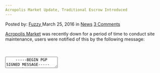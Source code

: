 ```yaml
---
Acropolis Market Update, Traditional Escrow Introduced
---
```

<article class="post-listing post-13570 post type-post status-publish format-standard hentry category-news tag-acropolis tag-escrow tag-introduced tag-traditional tag-update">
    <div class="post-inner">
        <span>Posted by: <a href="https://www.deepdotweb.com/author/fuzzy/" title="">Fuzzy </a></span>
    <span>March 25, 2016</span>
    <span>in <a href="https://www.deepdotweb.com/category/news/" rel="category tag">News</a></span>
    <span><a href="https://www.deepdotweb.com/2016/03/25/acropolis-market-update-traditional-escrow-introduced/#comments">3 Comments</a></span>
    </p>
    <div class="clear"></div>
    <div class="entry">
    <p><a href="https://www.deepdotweb.com/marketplace-directory/listing/acropolis-market/">Acropolis Market</a> was recently down for a period of time to conduct site maintenance, users were notified of this by the following message:</p>
    <div id="crayon-584285bdd275f467053575" class="crayon-syntax crayon-theme-classic crayon-font-monaco crayon-os-pc print-yes notranslate" data-settings=" minimize scroll-mouseover" style=" margin-top: 12px; margin-bottom: 12px; font-size: 12px !important; line-height: 15px !important;">
    <div class="crayon-toolbar" data-settings=" mouseover overlay hide delay" style="font-size: 12px !important;height: 18px !important; line-height: 18px !important;"><span class="crayon-title"></span>
    <div class="crayon-tools" style="font-size: 12px !important;height: 18px !important; line-height: 18px !important;"><div class="crayon-button crayon-nums-button" title="Toggle Line Numbers"><div class="crayon-button-icon"></div></div><div class="crayon-button crayon-plain-button" title="Toggle Plain Code"><div class="crayon-button-icon"></div></div><div class="crayon-button crayon-wrap-button" title="Toggle Line Wrap"><div class="crayon-button-icon"></div></div><div class="crayon-button crayon-expand-button" title="Expand Code"><div class="crayon-button-icon"></div></div><div class="crayon-button crayon-copy-button" title="Copy"><div class="crayon-button-icon"></div></div><div class="crayon-button crayon-popup-button" title="Open Code In New Window"><div class="crayon-button-icon"></div></div></div></div>
    <div class="crayon-info" style="min-height: 16.8px !important; line-height: 16.8px !important;"></div>
    <div class="crayon-plain-wrap"><textarea wrap="soft" class="crayon-plain print-no" data-settings="dblclick" readonly style="-moz-tab-size:4; -o-tab-size:4; -webkit-tab-size:4; tab-size:4; font-size: 12px !important; line-height: 15px !important;">
    -----BEGIN PGP SIGNED MESSAGE-----
    Hash: SHA512
    
    Acropolis Market staff wish to announce that scheduled down time to conduct site maintenance and upgrading is imminent .
    One of the more important inclusions that you will notice upon our return will be the introduction of a traditional escrow system.
    Approved vendors will  have to ability to fe.
    I am currently compiling a list of approved vendors, if you are a vendor with 20+ feedback and you would like to offer fe please message market Administration with your application for their consideration.
    We have an automated vacation notification system for vendors who do not log in for 48 hours or longer.
    All support messages and inner site communications will now have enforced encryption to further protect our users data.
    These are among many of the new features that we will be including in our upgrade.
    I will be available to answer any questions you may have about these features or any other that you have queries about.
    
    Thank You
    Acropolis market Admin.
    
    -----BEGIN PGP SIGNATURE-----
    
    iQIcBAEBCgAGBQJW8I6+AAoJEJpZUkeXRmCCydsP+gKXsyZUyt2ZY34TMD7iluRG
    qQSDxgODJR4giFNrmZybrHEdl2uMIFvaOO9WuPwAaBPRewDFOn0jHEANkyjeWoSg
    wltwOuVqeEvHJvPdDcopckytn1EUOhYzvW4b68R4RSVvfxC0sbGj66g2r6k+SrbJ
    dlYZDZf25iEQKAJcjc6QiXaegN6e7CtwW2aPG0ER7tIYHQLyhoUhcoQfVGHvn7iJ
    hPuLXDUihynEjoYDMcsPJHaV3lneJQ054ewXpnXLF+CLvyFT6R3osScjICa3v6yO
    a9OwFT+uly/Y0tLjBPfPh2D0kF6C9DK/LFQHkHmELKgH/DRFr9LmCb8AO6b9smaI
    /pmqxF8Nz9jPVoRcf5tIIslOaZa4yVY3JJpHE9P4z+xZwW4jpyHZ58m1U8BV0P6L
    0CiNqPoxmcPfVZKAIDqUDB5OqCDdXB1KazOjdkEWTrTbXXFf96jqhsIq5F9CSeU9
    RClSe4Ai4Ue+wobqe5MyEEFW41a+4GtbTbEHLb8AXv+VX58/UGCR63VCYkc9wvyS
    DQe7jQfBmNK8RxR+OZWc9TapbkR2zqHOu8R/dQK/phpprFCWQJroeEmb1CL+SsvT
    1eRNXh/DrXf3/4tw6MHCe5rBjSGEuQarRaGSADXmPGLQlTgs3SWPSRWdeJCSw2P4
    PI0jvDbg6GzeCZw+EiqD
    =3eSI
    -----END PGP SIGNATURE-----</textarea></div>
    <div class="crayon-main" style="">
    <table class="crayon-table">
    <tr class="crayon-row">
    <td class="crayon-nums " data-settings="show">
    <div class="crayon-nums-content" style="font-size: 12px !important; line-height: 15px !important;"><div class="crayon-num" data-line="crayon-584285bdd275f467053575-1">1</div><div class="crayon-num crayon-striped-num" data-line="crayon-584285bdd275f467053575-2">2</div><div class="crayon-num" data-line="crayon-584285bdd275f467053575-3">3</div><div class="crayon-num crayon-striped-num" data-line="crayon-584285bdd275f467053575-4">4</div><div class="crayon-num" data-line="crayon-584285bdd275f467053575-5">5</div><div class="crayon-num crayon-striped-num" data-line="crayon-584285bdd275f467053575-6">6</div><div class="crayon-num" data-line="crayon-584285bdd275f467053575-7">7</div><div class="crayon-num crayon-striped-num" data-line="crayon-584285bdd275f467053575-8">8</div><div class="crayon-num" data-line="crayon-584285bdd275f467053575-9">9</div><div class="crayon-num crayon-striped-num" data-line="crayon-584285bdd275f467053575-10">10</div><div class="crayon-num" data-line="crayon-584285bdd275f467053575-11">11</div><div class="crayon-num crayon-striped-num" data-line="crayon-584285bdd275f467053575-12">12</div><div class="crayon-num" data-line="crayon-584285bdd275f467053575-13">13</div><div class="crayon-num crayon-striped-num" data-line="crayon-584285bdd275f467053575-14">14</div><div class="crayon-num" data-line="crayon-584285bdd275f467053575-15">15</div><div class="crayon-num crayon-striped-num" data-line="crayon-584285bdd275f467053575-16">16</div><div class="crayon-num" data-line="crayon-584285bdd275f467053575-17">17</div><div class="crayon-num crayon-striped-num" data-line="crayon-584285bdd275f467053575-18">18</div><div class="crayon-num" data-line="crayon-584285bdd275f467053575-19">19</div><div class="crayon-num crayon-striped-num" data-line="crayon-584285bdd275f467053575-20">20</div><div class="crayon-num" data-line="crayon-584285bdd275f467053575-21">21</div><div class="crayon-num crayon-striped-num" data-line="crayon-584285bdd275f467053575-22">22</div><div class="crayon-num" data-line="crayon-584285bdd275f467053575-23">23</div><div class="crayon-num crayon-striped-num" data-line="crayon-584285bdd275f467053575-24">24</div><div class="crayon-num" data-line="crayon-584285bdd275f467053575-25">25</div><div class="crayon-num crayon-striped-num" data-line="crayon-584285bdd275f467053575-26">26</div><div class="crayon-num" data-line="crayon-584285bdd275f467053575-27">27</div><div class="crayon-num crayon-striped-num" data-line="crayon-584285bdd275f467053575-28">28</div><div class="crayon-num" data-line="crayon-584285bdd275f467053575-29">29</div><div class="crayon-num crayon-striped-num" data-line="crayon-584285bdd275f467053575-30">30</div><div class="crayon-num" data-line="crayon-584285bdd275f467053575-31">31</div></div>
    </td>
    <td class="crayon-code"><div class="crayon-pre" style="font-size: 12px !important; line-height: 15px !important; -moz-tab-size:4; -o-tab-size:4; -webkit-tab-size:4; tab-size:4;"><div class="crayon-line" id="crayon-584285bdd275f467053575-1"><span class="crayon-o">--</span><span class="crayon-o">--</span><span class="crayon-o">-</span><span class="crayon-e">BEGIN </span><span class="crayon-e">PGP </span><span class="crayon-t">SIGNED</span><span class="crayon-h"> </span><span class="crayon-v">MESSAGE</span><span class="crayon-o">--</span><span class="crayon-o">--</span><span class="crayon-o">-</span></div><div class="crayon-line crayon-striped-line" id="crayon-584285bdd275f467053575-2"><span class="crayon-v">Hash</span><span class="crayon-o">:</span><span class="crayon-h"> </span><span class="crayon-e">SHA512</span></div><div class="crayon-line" id="crayon-584285bdd275f467053575-3">&nbsp;</div><div class="crayon-line crayon-striped-line" id="crayon-584285bdd275f467053575-4"><span class="crayon-e">Acropolis </span><span class="crayon-e">Market </span><span class="crayon-e">staff </span><span class="crayon-e">wish </span><span class="crayon-st">to</span><span class="crayon-h"> </span><span class="crayon-e">announce </span><span class="crayon-e">that </span><span class="crayon-e">scheduled </span><span class="crayon-e">down </span><span class="crayon-e">time </span><span class="crayon-st">to</span><span class="crayon-h"> </span><span class="crayon-e">conduct </span><span class="crayon-e">site </span><span class="crayon-e">maintenance </span><span class="crayon-st">and</span><span class="crayon-h"> </span><span class="crayon-e">upgrading </span><span class="crayon-st">is</span><span class="crayon-h"> </span><span class="crayon-i">imminent</span><span class="crayon-h"> </span><span class="crayon-sy">.</span></div><div class="crayon-line" id="crayon-584285bdd275f467053575-5"><span class="crayon-e">One </span><span class="crayon-e">of </span><span class="crayon-e">the </span><span class="crayon-e">more </span><span class="crayon-e">important </span><span class="crayon-e">inclusions </span><span class="crayon-e">that </span><span class="crayon-e">you </span><span class="crayon-e">will </span><span class="crayon-e">notice </span><span class="crayon-e">upon </span><span class="crayon-e">our </span><span class="crayon-st">return</span><span class="crayon-h"> </span><span class="crayon-e">will </span><span class="crayon-e">be </span><span class="crayon-e">the </span><span class="crayon-e">introduction </span><span class="crayon-i">of</span><span class="crayon-h"> </span><span class="crayon-i">a</span><span class="crayon-h"> </span><span class="crayon-e">traditional </span><span class="crayon-e">escrow </span><span class="crayon-v">system</span><span class="crayon-sy">.</span></div><div class="crayon-line crayon-striped-line" id="crayon-584285bdd275f467053575-6"><span class="crayon-e">Approved </span><span class="crayon-e">vendors </span><span class="crayon-e">will&nbsp;&nbsp;</span><span class="crayon-e">have </span><span class="crayon-st">to</span><span class="crayon-h"> </span><span class="crayon-e">ability </span><span class="crayon-st">to</span><span class="crayon-h"> </span><span class="crayon-v">fe</span><span class="crayon-sy">.</span></div><div class="crayon-line" id="crayon-584285bdd275f467053575-7"><span class="crayon-i">I</span><span class="crayon-h"> </span><span class="crayon-e">am </span><span class="crayon-e">currently </span><span class="crayon-i">compiling</span><span class="crayon-h"> </span><span class="crayon-i">a</span><span class="crayon-h"> </span><span class="crayon-e">list </span><span class="crayon-e">of </span><span class="crayon-e">approved </span><span class="crayon-v">vendors</span><span class="crayon-sy">,</span><span class="crayon-h"> </span><span class="crayon-st">if</span><span class="crayon-h"> </span><span class="crayon-e">you </span><span class="crayon-i">are</span><span class="crayon-h"> </span><span class="crayon-i">a</span><span class="crayon-h"> </span><span class="crayon-e">vendor </span><span class="crayon-i">with</span><span class="crayon-h"> </span><span class="crayon-cn">20</span><span class="crayon-o">+</span><span class="crayon-h"> </span><span class="crayon-e">feedback </span><span class="crayon-st">and</span><span class="crayon-h"> </span><span class="crayon-e">you </span><span class="crayon-e">would </span><span class="crayon-e">like </span><span class="crayon-st">to</span><span class="crayon-h"> </span><span class="crayon-e">offer </span><span class="crayon-e">fe </span><span class="crayon-e">please </span><span class="crayon-e">message </span><span class="crayon-e">market </span><span class="crayon-e">Administration </span><span class="crayon-e">with </span><span class="crayon-e">your </span><span class="crayon-e">application </span><span class="crayon-st">for</span><span class="crayon-h"> </span><span class="crayon-e">their </span><span class="crayon-v">consideration</span><span class="crayon-sy">.</span></div><div class="crayon-line crayon-striped-line" id="crayon-584285bdd275f467053575-8"><span class="crayon-e">We </span><span class="crayon-e">have </span><span class="crayon-e">an </span><span class="crayon-e">automated </span><span class="crayon-e">vacation </span><span class="crayon-e">notification </span><span class="crayon-e">system </span><span class="crayon-st">for</span><span class="crayon-h"> </span><span class="crayon-e">vendors </span><span class="crayon-e">who </span><span class="crayon-st">do</span><span class="crayon-h"> </span><span class="crayon-st">not</span><span class="crayon-h"> </span><span class="crayon-e">log </span><span class="crayon-st">in</span><span class="crayon-h"> </span><span class="crayon-st">for</span><span class="crayon-h"> </span><span class="crayon-cn">48</span><span class="crayon-h"> </span><span class="crayon-e">hours </span><span class="crayon-st">or</span><span class="crayon-h"> </span><span class="crayon-v">longer</span><span class="crayon-sy">.</span></div><div class="crayon-line" id="crayon-584285bdd275f467053575-9"><span class="crayon-e">All </span><span class="crayon-e">support </span><span class="crayon-e">messages </span><span class="crayon-st">and</span><span class="crayon-h"> </span><span class="crayon-e">inner </span><span class="crayon-e">site </span><span class="crayon-e">communications </span><span class="crayon-e">will </span><span class="crayon-e">now </span><span class="crayon-e">have </span><span class="crayon-e">enforced </span><span class="crayon-e">encryption </span><span class="crayon-st">to</span><span class="crayon-h"> </span><span class="crayon-e">further </span><span class="crayon-e">protect </span><span class="crayon-e">our </span><span class="crayon-e">users </span><span class="crayon-v">data</span><span class="crayon-sy">.</span></div><div class="crayon-line crayon-striped-line" id="crayon-584285bdd275f467053575-10"><span class="crayon-e">These </span><span class="crayon-e">are </span><span class="crayon-e">among </span><span class="crayon-e">many </span><span class="crayon-e">of </span><span class="crayon-e">the </span><span class="crayon-r">new</span><span class="crayon-h"> </span><span class="crayon-e">features </span><span class="crayon-e">that </span><span class="crayon-e">we </span><span class="crayon-e">will </span><span class="crayon-e">be </span><span class="crayon-e">including </span><span class="crayon-st">in</span><span class="crayon-h"> </span><span class="crayon-e">our </span><span class="crayon-v">upgrade</span><span class="crayon-sy">.</span></div><div class="crayon-line" id="crayon-584285bdd275f467053575-11"><span class="crayon-i">I</span><span class="crayon-h"> </span><span class="crayon-e">will </span><span class="crayon-e">be </span><span class="crayon-e">available </span><span class="crayon-st">to</span><span class="crayon-h"> </span><span class="crayon-e">answer </span><span class="crayon-e">any </span><span class="crayon-e">questions </span><span class="crayon-e">you </span><span class="crayon-e">may </span><span class="crayon-e">have </span><span class="crayon-e">about </span><span class="crayon-e">these </span><span class="crayon-e">features </span><span class="crayon-st">or</span><span class="crayon-h"> </span><span class="crayon-e">any </span><span class="crayon-e">other </span><span class="crayon-e">that </span><span class="crayon-e">you </span><span class="crayon-e">have </span><span class="crayon-e">queries </span><span class="crayon-v">about</span><span class="crayon-sy">.</span></div><div class="crayon-line crayon-striped-line" id="crayon-584285bdd275f467053575-12">&nbsp;</div><div class="crayon-line" id="crayon-584285bdd275f467053575-13"><span class="crayon-e">Thank </span><span class="crayon-e">You</span></div><div class="crayon-line crayon-striped-line" id="crayon-584285bdd275f467053575-14"><span class="crayon-e">Acropolis </span><span class="crayon-e">market </span><span class="crayon-v">Admin</span><span class="crayon-sy">.</span></div><div class="crayon-line" id="crayon-584285bdd275f467053575-15">&nbsp;</div><div class="crayon-line crayon-striped-line" id="crayon-584285bdd275f467053575-16"><span class="crayon-o">--</span><span class="crayon-o">--</span><span class="crayon-o">-</span><span class="crayon-e">BEGIN </span><span class="crayon-e">PGP </span><span class="crayon-v">SIGNATURE</span><span class="crayon-o">--</span><span class="crayon-o">--</span><span class="crayon-o">-</span></div><div class="crayon-line" id="crayon-584285bdd275f467053575-17">&nbsp;</div><div class="crayon-line crayon-striped-line" id="crayon-584285bdd275f467053575-18"><span class="crayon-v">iQIcBAEBCgAGBQJW8I6</span><span class="crayon-o">+</span><span class="crayon-v">AAoJEJpZUkeXRmCCydsP</span><span class="crayon-o">+</span><span class="crayon-e">gKXsyZUyt2ZY34TMD7iluRG</span></div><div class="crayon-line" id="crayon-584285bdd275f467053575-19"><span class="crayon-e">qQSDxgODJR4giFNrmZybrHEdl2uMIFvaOO9WuPwAaBPRewDFOn0jHEANkyjeWoSg</span></div><div class="crayon-line crayon-striped-line" id="crayon-584285bdd275f467053575-20"><span class="crayon-v">wltwOuVqeEvHJvPdDcopckytn1EUOhYzvW4b68R4RSVvfxC0sbGj66g2r6k</span><span class="crayon-o">+</span><span class="crayon-e">SrbJ</span></div><div class="crayon-line" id="crayon-584285bdd275f467053575-21"><span class="crayon-e">dlYZDZf25iEQKAJcjc6QiXaegN6e7CtwW2aPG0ER7tIYHQLyhoUhcoQfVGHvn7iJ</span></div><div class="crayon-line crayon-striped-line" id="crayon-584285bdd275f467053575-22"><span class="crayon-v">hPuLXDUihynEjoYDMcsPJHaV3lneJQ054ewXpnXLF</span><span class="crayon-o">+</span><span class="crayon-e">CLvyFT6R3osScjICa3v6yO</span></div><div class="crayon-line" id="crayon-584285bdd275f467053575-23"><span class="crayon-v">a9OwFT</span><span class="crayon-o">+</span><span class="crayon-v">uly</span><span class="crayon-o">/</span><span class="crayon-v">Y0tLjBPfPh2D0kF6C9DK</span><span class="crayon-o">/</span><span class="crayon-v">LFQHkHmELKgH</span><span class="crayon-o">/</span><span class="crayon-v">DRFr9LmCb8AO6b9smaI</span></div><div class="crayon-line crayon-striped-line" id="crayon-584285bdd275f467053575-24"><span class="crayon-o">/</span><span class="crayon-v">pmqxF8Nz9jPVoRcf5tIIslOaZa4yVY3JJpHE9P4z</span><span class="crayon-o">+</span><span class="crayon-i">xZwW4jpyHZ58m1U8BV0P6L</span></div><div class="crayon-line" id="crayon-584285bdd275f467053575-25"><span class="crayon-cn">0CiNqPoxmcPfVZKAIDqUDB5OqCDdXB1KazOjdkEWTrTbXXFf96jqhsIq5F9CSeU9</span></div><div class="crayon-line crayon-striped-line" id="crayon-584285bdd275f467053575-26"><span class="crayon-v">RClSe4Ai4Ue</span><span class="crayon-o">+</span><span class="crayon-v">wobqe5MyEEFW41a</span><span class="crayon-o">+</span><span class="crayon-cn">4GtbTbEHLb8AXv</span><span class="crayon-o">+</span><span class="crayon-v">VX58</span><span class="crayon-o">/</span><span class="crayon-e">UGCR63VCYkc9wvyS</span></div><div class="crayon-line" id="crayon-584285bdd275f467053575-27"><span class="crayon-v">DQe7jQfBmNK8RxR</span><span class="crayon-o">+</span><span class="crayon-v">OZWc9TapbkR2zqHOu8R</span><span class="crayon-o">/</span><span class="crayon-v">dQK</span><span class="crayon-o">/</span><span class="crayon-v">phpprFCWQJroeEmb1CL</span><span class="crayon-o">+</span><span class="crayon-i">SsvT</span></div><div class="crayon-line crayon-striped-line" id="crayon-584285bdd275f467053575-28"><span class="crayon-cn">1eRNXh</span><span class="crayon-o">/</span><span class="crayon-v">DrXf3</span><span class="crayon-o">/</span><span class="crayon-cn">4tw6MHCe5rBjSGEuQarRaGSADXmPGLQlTgs3SWPSRWdeJCSw2P4</span></div><div class="crayon-line" id="crayon-584285bdd275f467053575-29"><span class="crayon-v">PI0jvDbg6GzeCZw</span><span class="crayon-o">+</span><span class="crayon-v">EiqD</span></div><div class="crayon-line crayon-striped-line" id="crayon-584285bdd275f467053575-30"><span class="crayon-o">=</span><span class="crayon-cn">3eSI</span></div><div class="crayon-line" id="crayon-584285bdd275f467053575-31"><span class="crayon-o">--</span><span class="crayon-o">--</span><span class="crayon-o">-</span><span class="crayon-st">END</span><span class="crayon-h"> </span><span class="crayon-e">PGP </span><span class="crayon-v">SIGNATURE</span><span class="crayon-o">--</span><span class="crayon-o">--</span><span class="crayon-o">-</span></div></div></td>
    </tr>
    </table>
    </div>
    </div>
    
    <p>
    It soon came back up and the Acropolis Market administration left users a message notifying them of the changes made.</p>
    <div id="crayon-584285bdd2776573083702" class="crayon-syntax crayon-theme-classic crayon-font-monaco crayon-os-pc print-yes notranslate" data-settings=" minimize scroll-mouseover" style=" margin-top: 12px; margin-bottom: 12px; font-size: 12px !important; line-height: 15px !important;">
    <div class="crayon-toolbar" data-settings=" mouseover overlay hide delay" style="font-size: 12px !important;height: 18px !important; line-height: 18px !important;"><span class="crayon-title"></span>
    <div class="crayon-tools" style="font-size: 12px !important;height: 18px !important; line-height: 18px !important;"><div class="crayon-button crayon-nums-button" title="Toggle Line Numbers"><div class="crayon-button-icon"></div></div><div class="crayon-button crayon-plain-button" title="Toggle Plain Code"><div class="crayon-button-icon"></div></div><div class="crayon-button crayon-wrap-button" title="Toggle Line Wrap"><div class="crayon-button-icon"></div></div><div class="crayon-button crayon-expand-button" title="Expand Code"><div class="crayon-button-icon"></div></div><div class="crayon-button crayon-copy-button" title="Copy"><div class="crayon-button-icon"></div></div><div class="crayon-button crayon-popup-button" title="Open Code In New Window"><div class="crayon-button-icon"></div></div></div></div>
    <div class="crayon-info" style="min-height: 16.8px !important; line-height: 16.8px !important;"></div>
    <div class="crayon-plain-wrap"><textarea wrap="soft" class="crayon-plain print-no" data-settings="dblclick" readonly style="-moz-tab-size:4; -o-tab-size:4; -webkit-tab-size:4; tab-size:4; font-size: 12px !important; line-height: 15px !important;">
    -----BEGIN PGP SIGNED MESSAGE-----
    Hash: SHA512
    
    Greetings Everyone!
    
    Acropolis Market has just been updated and has introduced a traditional escrow system. The site has had a tune up and is now more streamline than previous. The escrow system was built for the convenience of our users. however we would like to emphasize that we support the multi-sig escrow over traditional escrow and for this reason we will be charging a premium fee for it's use, currently set @ 2% higher than multi-sig.
    Vendors!
    We have implemented vacation mode for vendors who are inactive for 48 hours or longer.
    You must manually disable this from your profile if you have been away for more than 48 hours. As well as manually enable it when the need arises.
    Please apply to administration for authority to ask for Fe which may be available to all listings. Unauthorized Fe's will not be tolerated.
    -----BEGIN PGP SIGNATURE-----
    
    iQIcBAEBCgAGBQJW8dbQAAoJEJpZUkeXRmCCdaAP/0cOQ1ws+suIU7OurRKSvEwi
    uD2vvjytQcD57sWQG+BRrzDHwepbIUVS4LYpZbeDlYPGRTJJJvlV2QUxUb4du4IN
    nxayaZDm/6SqfeeWOYqqkXG2IgJ5fJWf128HrtLkZiL9tlmuNcRFl3BPTuiR6zvG
    RK3sr7CtCEUrTIsW8O1fj8BF0JAhE8GxN4Aa6PTCOJQqArxCEpI4W0n+/JfjdM9b
    NgT1ZgAj3YrE3N2vc8hwIyEwFO1/+SrELKISg2VhjUeUybJBNqIVBg4GwsA1FhAW
    QfN7QtIXI9oRuPRJkoczVnG33IRv+ulUzSta8SmpH3kyayfMXw07QnGWIJu9nLts
    EihvakBHTt4sTWlSdiic6NMmUjjbbXxn1j5Saw11YcwvTd9/OleflP5fkJj/74aH
    VOK/JE99hRc/LKuT8EMNLILCM/2J/ftBgOa5xAToQpkTu28M/HqtPUXvS3ng6oaq
    XgBD2o85hiKt3trIGgr3tuOCiRKByUx66wz1l9djvsKRT4PV3XTJWDO9pyMLQXJ3
    /AIbkirJyWUzDd/JBfKsp7PJLty0YWRH9lWKsLXl/7ZzYG39MtzjlVP4cVtKK4Vq
    l2dMCypJSWHDg0UfFaHoBTqfQkdAr1qG2lQDCzwV5VDdxwloMAwgpYgRfxfSUY32
    RNdiqO3fUzOmZRHpVoTe
    =ES+3
    -----END PGP SIGNATURE-----</textarea></div>
    <div class="crayon-main" style="">
    <table class="crayon-table">
    <tr class="crayon-row">
    <td class="crayon-nums " data-settings="show">
    <div class="crayon-nums-content" style="font-size: 12px !important; line-height: 15px !important;"><div class="crayon-num" data-line="crayon-584285bdd2776573083702-1">1</div><div class="crayon-num crayon-striped-num" data-line="crayon-584285bdd2776573083702-2">2</div><div class="crayon-num" data-line="crayon-584285bdd2776573083702-3">3</div><div class="crayon-num crayon-striped-num" data-line="crayon-584285bdd2776573083702-4">4</div><div class="crayon-num" data-line="crayon-584285bdd2776573083702-5">5</div><div class="crayon-num crayon-striped-num" data-line="crayon-584285bdd2776573083702-6">6</div><div class="crayon-num" data-line="crayon-584285bdd2776573083702-7">7</div><div class="crayon-num crayon-striped-num" data-line="crayon-584285bdd2776573083702-8">8</div><div class="crayon-num" data-line="crayon-584285bdd2776573083702-9">9</div><div class="crayon-num crayon-striped-num" data-line="crayon-584285bdd2776573083702-10">10</div><div class="crayon-num" data-line="crayon-584285bdd2776573083702-11">11</div><div class="crayon-num crayon-striped-num" data-line="crayon-584285bdd2776573083702-12">12</div><div class="crayon-num" data-line="crayon-584285bdd2776573083702-13">13</div><div class="crayon-num crayon-striped-num" data-line="crayon-584285bdd2776573083702-14">14</div><div class="crayon-num" data-line="crayon-584285bdd2776573083702-15">15</div><div class="crayon-num crayon-striped-num" data-line="crayon-584285bdd2776573083702-16">16</div><div class="crayon-num" data-line="crayon-584285bdd2776573083702-17">17</div><div class="crayon-num crayon-striped-num" data-line="crayon-584285bdd2776573083702-18">18</div><div class="crayon-num" data-line="crayon-584285bdd2776573083702-19">19</div><div class="crayon-num crayon-striped-num" data-line="crayon-584285bdd2776573083702-20">20</div><div class="crayon-num" data-line="crayon-584285bdd2776573083702-21">21</div><div class="crayon-num crayon-striped-num" data-line="crayon-584285bdd2776573083702-22">22</div><div class="crayon-num" data-line="crayon-584285bdd2776573083702-23">23</div><div class="crayon-num crayon-striped-num" data-line="crayon-584285bdd2776573083702-24">24</div><div class="crayon-num" data-line="crayon-584285bdd2776573083702-25">25</div><div class="crayon-num crayon-striped-num" data-line="crayon-584285bdd2776573083702-26">26</div></div>
    </td>
    <td class="crayon-code"><div class="crayon-pre" style="font-size: 12px !important; line-height: 15px !important; -moz-tab-size:4; -o-tab-size:4; -webkit-tab-size:4; tab-size:4;"><div class="crayon-line" id="crayon-584285bdd2776573083702-1"><span class="crayon-o">--</span><span class="crayon-o">--</span><span class="crayon-o">-</span><span class="crayon-e">BEGIN </span><span class="crayon-e">PGP </span><span class="crayon-t">SIGNED</span><span class="crayon-h"> </span><span class="crayon-v">MESSAGE</span><span class="crayon-o">--</span><span class="crayon-o">--</span><span class="crayon-o">-</span></div><div class="crayon-line crayon-striped-line" id="crayon-584285bdd2776573083702-2"><span class="crayon-v">Hash</span><span class="crayon-o">:</span><span class="crayon-h"> </span><span class="crayon-e">SHA512</span></div><div class="crayon-line" id="crayon-584285bdd2776573083702-3">&nbsp;</div><div class="crayon-line crayon-striped-line" id="crayon-584285bdd2776573083702-4"><span class="crayon-e">Greetings </span><span class="crayon-v">Everyone</span><span class="crayon-o">!</span></div><div class="crayon-line" id="crayon-584285bdd2776573083702-5">&nbsp;</div><div class="crayon-line crayon-striped-line" id="crayon-584285bdd2776573083702-6"><span class="crayon-e">Acropolis </span><span class="crayon-e">Market </span><span class="crayon-e">has </span><span class="crayon-e">just </span><span class="crayon-e">been </span><span class="crayon-e">updated </span><span class="crayon-st">and</span><span class="crayon-h"> </span><span class="crayon-e">has </span><span class="crayon-i">introduced</span><span class="crayon-h"> </span><span class="crayon-i">a</span><span class="crayon-h"> </span><span class="crayon-e">traditional </span><span class="crayon-e">escrow </span><span class="crayon-v">system</span><span class="crayon-sy">.</span><span class="crayon-h"> </span><span class="crayon-e">The </span><span class="crayon-e">site </span><span class="crayon-e">has </span><span class="crayon-i">had</span><span class="crayon-h"> </span><span class="crayon-i">a</span><span class="crayon-h"> </span><span class="crayon-e">tune </span><span class="crayon-e">up </span><span class="crayon-st">and</span><span class="crayon-h"> </span><span class="crayon-st">is</span><span class="crayon-h"> </span><span class="crayon-e">now </span><span class="crayon-e">more </span><span class="crayon-e">streamline </span><span class="crayon-e">than </span><span class="crayon-v">previous</span><span class="crayon-sy">.</span><span class="crayon-h"> </span><span class="crayon-e">The </span><span class="crayon-e">escrow </span><span class="crayon-e">system </span><span class="crayon-e">was </span><span class="crayon-e">built </span><span class="crayon-st">for</span><span class="crayon-h"> </span><span class="crayon-e">the </span><span class="crayon-e">convenience </span><span class="crayon-e">of </span><span class="crayon-e">our </span><span class="crayon-v">users</span><span class="crayon-sy">.</span><span class="crayon-h"> </span><span class="crayon-e">however </span><span class="crayon-e">we </span><span class="crayon-e">would </span><span class="crayon-e">like </span><span class="crayon-st">to</span><span class="crayon-h"> </span><span class="crayon-e">emphasize </span><span class="crayon-e">that </span><span class="crayon-e">we </span><span class="crayon-e">support </span><span class="crayon-e">the </span><span class="crayon-v">multi</span><span class="crayon-o">-</span><span class="crayon-e">sig </span><span class="crayon-e">escrow </span><span class="crayon-e">over </span><span class="crayon-e">traditional </span><span class="crayon-e">escrow </span><span class="crayon-st">and</span><span class="crayon-h"> </span><span class="crayon-st">for</span><span class="crayon-h"> </span><span class="crayon-r">this</span><span class="crayon-h"> </span><span class="crayon-e">reason </span><span class="crayon-e">we </span><span class="crayon-e">will </span><span class="crayon-e">be </span><span class="crayon-i">charging</span><span class="crayon-h"> </span><span class="crayon-i">a</span><span class="crayon-h"> </span><span class="crayon-e">premium </span><span class="crayon-e">fee </span><span class="crayon-st">for</span><span class="crayon-h"> </span><span class="crayon-i">it</span><span class="crayon-s">'s use, currently set @ 2% higher than multi-sig.</span></div><div class="crayon-line" id="crayon-584285bdd2776573083702-7"><span class="crayon-s">Vendors!</span></div><div class="crayon-line crayon-striped-line" id="crayon-584285bdd2776573083702-8"><span class="crayon-s">We have implemented vacation mode for vendors who are inactive for 48 hours or longer.</span></div><div class="crayon-line" id="crayon-584285bdd2776573083702-9"><span class="crayon-s">You must manually disable this from your profile if you have been away for more than 48 hours. As well as manually enable it when the need arises.</span></div><div class="crayon-line crayon-striped-line" id="crayon-584285bdd2776573083702-10"><span class="crayon-s">Please apply to administration for authority to ask for Fe which may be available to all listings. Unauthorized Fe'</span><span class="crayon-i">s</span><span class="crayon-h"> </span><span class="crayon-e">will </span><span class="crayon-st">not</span><span class="crayon-h"> </span><span class="crayon-e">be </span><span class="crayon-v">tolerated</span><span class="crayon-sy">.</span></div><div class="crayon-line" id="crayon-584285bdd2776573083702-11"><span class="crayon-o">--</span><span class="crayon-o">--</span><span class="crayon-o">-</span><span class="crayon-e">BEGIN </span><span class="crayon-e">PGP </span><span class="crayon-v">SIGNATURE</span><span class="crayon-o">--</span><span class="crayon-o">--</span><span class="crayon-o">-</span></div><div class="crayon-line crayon-striped-line" id="crayon-584285bdd2776573083702-12">&nbsp;</div><div class="crayon-line" id="crayon-584285bdd2776573083702-13"><span class="crayon-v">iQIcBAEBCgAGBQJW8dbQAAoJEJpZUkeXRmCCdaAP</span><span class="crayon-o">/</span><span class="crayon-cn">0cOQ1ws</span><span class="crayon-o">+</span><span class="crayon-e">suIU7OurRKSvEwi</span></div><div class="crayon-line crayon-striped-line" id="crayon-584285bdd2776573083702-14"><span class="crayon-v">uD2vvjytQcD57sWQG</span><span class="crayon-o">+</span><span class="crayon-e">BRrzDHwepbIUVS4LYpZbeDlYPGRTJJJvlV2QUxUb4du4IN</span></div><div class="crayon-line" id="crayon-584285bdd2776573083702-15"><span class="crayon-v">nxayaZDm</span><span class="crayon-o">/</span><span class="crayon-cn">6SqfeeWOYqqkXG2IgJ5fJWf128HrtLkZiL9tlmuNcRFl3BPTuiR6zvG</span></div><div class="crayon-line crayon-striped-line" id="crayon-584285bdd2776573083702-16"><span class="crayon-v">RK3sr7CtCEUrTIsW8O1fj8BF0JAhE8GxN4Aa6PTCOJQqArxCEpI4W0n</span><span class="crayon-o">+</span><span class="crayon-o">/</span><span class="crayon-e">JfjdM9b</span></div><div class="crayon-line" id="crayon-584285bdd2776573083702-17"><span class="crayon-v">NgT1ZgAj3YrE3N2vc8hwIyEwFO1</span><span class="crayon-o">/</span><span class="crayon-o">+</span><span class="crayon-e">SrELKISg2VhjUeUybJBNqIVBg4GwsA1FhAW</span></div><div class="crayon-line crayon-striped-line" id="crayon-584285bdd2776573083702-18"><span class="crayon-v">QfN7QtIXI9oRuPRJkoczVnG33IRv</span><span class="crayon-o">+</span><span class="crayon-e">ulUzSta8SmpH3kyayfMXw07QnGWIJu9nLts</span></div><div class="crayon-line" id="crayon-584285bdd2776573083702-19"><span class="crayon-v">EihvakBHTt4sTWlSdiic6NMmUjjbbXxn1j5Saw11YcwvTd9</span><span class="crayon-o">/</span><span class="crayon-v">OleflP5fkJj</span><span class="crayon-o">/</span><span class="crayon-cn">74aH</span></div><div class="crayon-line crayon-striped-line" id="crayon-584285bdd2776573083702-20"><span class="crayon-v">VOK</span><span class="crayon-o">/</span><span class="crayon-v">JE99hRc</span><span class="crayon-o">/</span><span class="crayon-v">LKuT8EMNLILCM</span><span class="crayon-o">/</span><span class="crayon-cn">2J</span><span class="crayon-o">/</span><span class="crayon-v">ftBgOa5xAToQpkTu28M</span><span class="crayon-o">/</span><span class="crayon-e">HqtPUXvS3ng6oaq</span></div><div class="crayon-line" id="crayon-584285bdd2776573083702-21"><span class="crayon-v">XgBD2o85hiKt3trIGgr3tuOCiRKByUx66wz1l9djvsKRT4PV3XTJWDO9pyMLQXJ3</span></div><div class="crayon-line crayon-striped-line" id="crayon-584285bdd2776573083702-22"><span class="crayon-o">/</span><span class="crayon-v">AIbkirJyWUzDd</span><span class="crayon-o">/</span><span class="crayon-v">JBfKsp7PJLty0YWRH9lWKsLXl</span><span class="crayon-o">/</span><span class="crayon-cn">7ZzYG39MtzjlVP4cVtKK4Vq</span></div><div class="crayon-line" id="crayon-584285bdd2776573083702-23"><span class="crayon-e">l2dMCypJSWHDg0UfFaHoBTqfQkdAr1qG2lQDCzwV5VDdxwloMAwgpYgRfxfSUY32</span></div><div class="crayon-line crayon-striped-line" id="crayon-584285bdd2776573083702-24"><span class="crayon-v">RNdiqO3fUzOmZRHpVoTe</span></div><div class="crayon-line" id="crayon-584285bdd2776573083702-25"><span class="crayon-o">=</span><span class="crayon-v">ES</span><span class="crayon-o">+</span><span class="crayon-cn">3</span></div><div class="crayon-line crayon-striped-line" id="crayon-584285bdd2776573083702-26"><span class="crayon-o">--</span><span class="crayon-o">--</span><span class="crayon-o">-</span><span class="crayon-st">END</span><span class="crayon-h"> </span><span class="crayon-e">PGP </span><span class="crayon-v">SIGNATURE</span><span class="crayon-o">--</span><span class="crayon-o">--</span><span class="crayon-o">-</span></div></div></td>
    </tr>
    </table>
    </div>
    </div>
    
    <p>
    The approved vendors list that the Acropolis Market administration references can be found below:</p>
    <div id="crayon-584285bdd277f906248391" class="crayon-syntax crayon-theme-classic crayon-font-monaco crayon-os-pc print-yes notranslate" data-settings=" minimize scroll-mouseover" style=" margin-top: 12px; margin-bottom: 12px; font-size: 12px !important; line-height: 15px !important;">
    <div class="crayon-toolbar" data-settings=" mouseover overlay hide delay" style="font-size: 12px !important;height: 18px !important; line-height: 18px !important;"><span class="crayon-title"></span>
    <div class="crayon-tools" style="font-size: 12px !important;height: 18px !important; line-height: 18px !important;"><div class="crayon-button crayon-nums-button" title="Toggle Line Numbers"><div class="crayon-button-icon"></div></div><div class="crayon-button crayon-plain-button" title="Toggle Plain Code"><div class="crayon-button-icon"></div></div><div class="crayon-button crayon-wrap-button" title="Toggle Line Wrap"><div class="crayon-button-icon"></div></div><div class="crayon-button crayon-expand-button" title="Expand Code"><div class="crayon-button-icon"></div></div><div class="crayon-button crayon-copy-button" title="Copy"><div class="crayon-button-icon"></div></div><div class="crayon-button crayon-popup-button" title="Open Code In New Window"><div class="crayon-button-icon"></div></div></div></div>
    <div class="crayon-info" style="min-height: 16.8px !important; line-height: 16.8px !important;"></div>
    <div class="crayon-plain-wrap"><textarea wrap="soft" class="crayon-plain print-no" data-settings="dblclick" readonly style="-moz-tab-size:4; -o-tab-size:4; -webkit-tab-size:4; tab-size:4; font-size: 12px !important; line-height: 15px !important;">
    -----BEGIN PGP SIGNED MESSAGE-----
    Hash: SHA512
    
    Vendors included on this list have the markets approval to ask for Fe. If you are on this list but FE approval function has not yet been activated please contact site administration.
    There are many vendors not included on this list, the main reason for this is no grams profile. If you are not on this list but believe that you should be able to offer Fe, please message site administration.
    
    
    TheSalton
    CannaMeds
    youngfamily
    XTC-Love
    whiteyford
    Venom/Venom_Drugs
    UKNextDay
    ThreeKings
    TheVault
    theanchor
    sky88
    sildenafil
    Shroomson
    shonajaan
    shades_on
    SeedofChaos
    safelygraze
    sacdirtycrew
    purpled
    ProveNW
    ProfessorDark
    Port-Royal
    OxyMonster
    OnePiece
    Omnix
    Noumena
    mydeals
    MrMaserati
    mrholland
    MonkeyMeds
    subs4days
    MissMolly
    mikehamer
    MexxymanME
    Meatball
    Matron
    magic-garden
    love2xlr8
    LandedGypsie
    Lasantamuerte
    l33ter
    KwalityGear
    Korova
    klosterbier
    Kingscan
    jetsetlife
    Houba
    HighQuality
    hcb965
    HappyEyes
    HangAbout
    GrandMasterFlux
    GoPills
    goombashop
    GoingPostal
    GiantGrill
    GermanOpioids
    George-Bush
    FliP
    emeraldgemini
    ElHerbolario
    EastCoastHippie
    DutchDeal
    DrugsFromGermany
    DrPlatypus
    DrBlackHat
    doctorH
    dmvnationsupply
    Discover
    DeepMeds
    deconnect
    daydreamer808
    CONvenience
    color
    chroncentrates
    christiania
    chosek
    aeirla
    alisdrugstore
    AgentMia
    b6v7ee
    BANK
    BaronJOY
    chosek
    cerberus
    cashtrade
    -----BEGIN PGP SIGNATURE-----
    
    iQIcBAEBCgAGBQJW8djAAAoJEJpZUkeXRmCC61gP/1NWFLcV5Nk1pBvQalhIjBfO
    RT8DUiy0Y1YGUzGvx88Y8yn+4IYaIzn1KxyNUioN0W9F9nYFf4DglKmNlewlW8Uv
    YNm5XFx7wrEncUHScnF3X3+o/oownVkgut9HXiFxXxnam4bty2MHMD1yU/jCVtaU
    WtjqSc2tYcNQRO9i1sVhIiKgu5jV9XCQKz2zAUQKXQ3hqvkruq2TbQR0+KvXHWEL
    OaqrxXuK3AdWrUYje/s9uDUbLQ8hEvEQe1fc82aZrgWJjIOF4mLB5dabzTooZ4zw
    0xzZLLXgO1KslCjXRKUci4THj7ZU8DL5mcmypYA9m7gHo4uox1CDmSGRNbBz4lWI
    p1p33rjhg7Uf87P/7Ne6BjKRJs35Dy6LgnWK4SMhsCYNQj4yRSpiCEat9xjMHXwH
    VsmRCWjKMvWX6o83zYDoECwCnd9sa/7bPz917aDCfYzlF7hj5PmXvD+h0eIntK8a
    pCyAcwXfw68hT1tFIYIihRZk0Y073U3F9o2sb5LRqXmOxZF80eci1aD5yDvMqaSl
    arfETaDG+ku62Q1J12bLCQ+HgbjaH1RGW1X/MtkhWrLOlAp5gygVO+sozVCCrvp4
    rjta8ieqWN2v1Mhm0F+h1Q8JeeUCQNpgiXPuvAcAUWtlHfX5uq7QpVd1W6asda59
    21a9/IIMF0wr+9WDhDjp
    =IIeP
    -----END PGP SIGNATURE-----</textarea></div>
    <div class="crayon-main" style="">
    <table class="crayon-table">
    <tr class="crayon-row">
    <td class="crayon-nums " data-settings="show">
    <div class="crayon-nums-content" style="font-size: 12px !important; line-height: 15px !important;"><div class="crayon-num" data-line="crayon-584285bdd277f906248391-1">1</div><div class="crayon-num crayon-striped-num" data-line="crayon-584285bdd277f906248391-2">2</div><div class="crayon-num" data-line="crayon-584285bdd277f906248391-3">3</div><div class="crayon-num crayon-striped-num" data-line="crayon-584285bdd277f906248391-4">4</div><div class="crayon-num" data-line="crayon-584285bdd277f906248391-5">5</div><div class="crayon-num crayon-striped-num" data-line="crayon-584285bdd277f906248391-6">6</div><div class="crayon-num" data-line="crayon-584285bdd277f906248391-7">7</div><div class="crayon-num crayon-striped-num" data-line="crayon-584285bdd277f906248391-8">8</div><div class="crayon-num" data-line="crayon-584285bdd277f906248391-9">9</div><div class="crayon-num crayon-striped-num" data-line="crayon-584285bdd277f906248391-10">10</div><div class="crayon-num" data-line="crayon-584285bdd277f906248391-11">11</div><div class="crayon-num crayon-striped-num" data-line="crayon-584285bdd277f906248391-12">12</div><div class="crayon-num" data-line="crayon-584285bdd277f906248391-13">13</div><div class="crayon-num crayon-striped-num" data-line="crayon-584285bdd277f906248391-14">14</div><div class="crayon-num" data-line="crayon-584285bdd277f906248391-15">15</div><div class="crayon-num crayon-striped-num" data-line="crayon-584285bdd277f906248391-16">16</div><div class="crayon-num" data-line="crayon-584285bdd277f906248391-17">17</div><div class="crayon-num crayon-striped-num" data-line="crayon-584285bdd277f906248391-18">18</div><div class="crayon-num" data-line="crayon-584285bdd277f906248391-19">19</div><div class="crayon-num crayon-striped-num" data-line="crayon-584285bdd277f906248391-20">20</div><div class="crayon-num" data-line="crayon-584285bdd277f906248391-21">21</div><div class="crayon-num crayon-striped-num" data-line="crayon-584285bdd277f906248391-22">22</div><div class="crayon-num" data-line="crayon-584285bdd277f906248391-23">23</div><div class="crayon-num crayon-striped-num" data-line="crayon-584285bdd277f906248391-24">24</div><div class="crayon-num" data-line="crayon-584285bdd277f906248391-25">25</div><div class="crayon-num crayon-striped-num" data-line="crayon-584285bdd277f906248391-26">26</div><div class="crayon-num" data-line="crayon-584285bdd277f906248391-27">27</div><div class="crayon-num crayon-striped-num" data-line="crayon-584285bdd277f906248391-28">28</div><div class="crayon-num" data-line="crayon-584285bdd277f906248391-29">29</div><div class="crayon-num crayon-striped-num" data-line="crayon-584285bdd277f906248391-30">30</div><div class="crayon-num" data-line="crayon-584285bdd277f906248391-31">31</div><div class="crayon-num crayon-striped-num" data-line="crayon-584285bdd277f906248391-32">32</div><div class="crayon-num" data-line="crayon-584285bdd277f906248391-33">33</div><div class="crayon-num crayon-striped-num" data-line="crayon-584285bdd277f906248391-34">34</div><div class="crayon-num" data-line="crayon-584285bdd277f906248391-35">35</div><div class="crayon-num crayon-striped-num" data-line="crayon-584285bdd277f906248391-36">36</div><div class="crayon-num" data-line="crayon-584285bdd277f906248391-37">37</div><div class="crayon-num crayon-striped-num" data-line="crayon-584285bdd277f906248391-38">38</div><div class="crayon-num" data-line="crayon-584285bdd277f906248391-39">39</div><div class="crayon-num crayon-striped-num" data-line="crayon-584285bdd277f906248391-40">40</div><div class="crayon-num" data-line="crayon-584285bdd277f906248391-41">41</div><div class="crayon-num crayon-striped-num" data-line="crayon-584285bdd277f906248391-42">42</div><div class="crayon-num" data-line="crayon-584285bdd277f906248391-43">43</div><div class="crayon-num crayon-striped-num" data-line="crayon-584285bdd277f906248391-44">44</div><div class="crayon-num" data-line="crayon-584285bdd277f906248391-45">45</div><div class="crayon-num crayon-striped-num" data-line="crayon-584285bdd277f906248391-46">46</div><div class="crayon-num" data-line="crayon-584285bdd277f906248391-47">47</div><div class="crayon-num crayon-striped-num" data-line="crayon-584285bdd277f906248391-48">48</div><div class="crayon-num" data-line="crayon-584285bdd277f906248391-49">49</div><div class="crayon-num crayon-striped-num" data-line="crayon-584285bdd277f906248391-50">50</div><div class="crayon-num" data-line="crayon-584285bdd277f906248391-51">51</div><div class="crayon-num crayon-striped-num" data-line="crayon-584285bdd277f906248391-52">52</div><div class="crayon-num" data-line="crayon-584285bdd277f906248391-53">53</div><div class="crayon-num crayon-striped-num" data-line="crayon-584285bdd277f906248391-54">54</div><div class="crayon-num" data-line="crayon-584285bdd277f906248391-55">55</div><div class="crayon-num crayon-striped-num" data-line="crayon-584285bdd277f906248391-56">56</div><div class="crayon-num" data-line="crayon-584285bdd277f906248391-57">57</div><div class="crayon-num crayon-striped-num" data-line="crayon-584285bdd277f906248391-58">58</div><div class="crayon-num" data-line="crayon-584285bdd277f906248391-59">59</div><div class="crayon-num crayon-striped-num" data-line="crayon-584285bdd277f906248391-60">60</div><div class="crayon-num" data-line="crayon-584285bdd277f906248391-61">61</div><div class="crayon-num crayon-striped-num" data-line="crayon-584285bdd277f906248391-62">62</div><div class="crayon-num" data-line="crayon-584285bdd277f906248391-63">63</div><div class="crayon-num crayon-striped-num" data-line="crayon-584285bdd277f906248391-64">64</div><div class="crayon-num" data-line="crayon-584285bdd277f906248391-65">65</div><div class="crayon-num crayon-striped-num" data-line="crayon-584285bdd277f906248391-66">66</div><div class="crayon-num" data-line="crayon-584285bdd277f906248391-67">67</div><div class="crayon-num crayon-striped-num" data-line="crayon-584285bdd277f906248391-68">68</div><div class="crayon-num" data-line="crayon-584285bdd277f906248391-69">69</div><div class="crayon-num crayon-striped-num" data-line="crayon-584285bdd277f906248391-70">70</div><div class="crayon-num" data-line="crayon-584285bdd277f906248391-71">71</div><div class="crayon-num crayon-striped-num" data-line="crayon-584285bdd277f906248391-72">72</div><div class="crayon-num" data-line="crayon-584285bdd277f906248391-73">73</div><div class="crayon-num crayon-striped-num" data-line="crayon-584285bdd277f906248391-74">74</div><div class="crayon-num" data-line="crayon-584285bdd277f906248391-75">75</div><div class="crayon-num crayon-striped-num" data-line="crayon-584285bdd277f906248391-76">76</div><div class="crayon-num" data-line="crayon-584285bdd277f906248391-77">77</div><div class="crayon-num crayon-striped-num" data-line="crayon-584285bdd277f906248391-78">78</div><div class="crayon-num" data-line="crayon-584285bdd277f906248391-79">79</div><div class="crayon-num crayon-striped-num" data-line="crayon-584285bdd277f906248391-80">80</div><div class="crayon-num" data-line="crayon-584285bdd277f906248391-81">81</div><div class="crayon-num crayon-striped-num" data-line="crayon-584285bdd277f906248391-82">82</div><div class="crayon-num" data-line="crayon-584285bdd277f906248391-83">83</div><div class="crayon-num crayon-striped-num" data-line="crayon-584285bdd277f906248391-84">84</div><div class="crayon-num" data-line="crayon-584285bdd277f906248391-85">85</div><div class="crayon-num crayon-striped-num" data-line="crayon-584285bdd277f906248391-86">86</div><div class="crayon-num" data-line="crayon-584285bdd277f906248391-87">87</div><div class="crayon-num crayon-striped-num" data-line="crayon-584285bdd277f906248391-88">88</div><div class="crayon-num" data-line="crayon-584285bdd277f906248391-89">89</div><div class="crayon-num crayon-striped-num" data-line="crayon-584285bdd277f906248391-90">90</div><div class="crayon-num" data-line="crayon-584285bdd277f906248391-91">91</div><div class="crayon-num crayon-striped-num" data-line="crayon-584285bdd277f906248391-92">92</div><div class="crayon-num" data-line="crayon-584285bdd277f906248391-93">93</div><div class="crayon-num crayon-striped-num" data-line="crayon-584285bdd277f906248391-94">94</div><div class="crayon-num" data-line="crayon-584285bdd277f906248391-95">95</div><div class="crayon-num crayon-striped-num" data-line="crayon-584285bdd277f906248391-96">96</div><div class="crayon-num" data-line="crayon-584285bdd277f906248391-97">97</div><div class="crayon-num crayon-striped-num" data-line="crayon-584285bdd277f906248391-98">98</div><div class="crayon-num" data-line="crayon-584285bdd277f906248391-99">99</div><div class="crayon-num crayon-striped-num" data-line="crayon-584285bdd277f906248391-100">100</div><div class="crayon-num" data-line="crayon-584285bdd277f906248391-101">101</div><div class="crayon-num crayon-striped-num" data-line="crayon-584285bdd277f906248391-102">102</div><div class="crayon-num" data-line="crayon-584285bdd277f906248391-103">103</div><div class="crayon-num crayon-striped-num" data-line="crayon-584285bdd277f906248391-104">104</div><div class="crayon-num" data-line="crayon-584285bdd277f906248391-105">105</div><div class="crayon-num crayon-striped-num" data-line="crayon-584285bdd277f906248391-106">106</div><div class="crayon-num" data-line="crayon-584285bdd277f906248391-107">107</div><div class="crayon-num crayon-striped-num" data-line="crayon-584285bdd277f906248391-108">108</div><div class="crayon-num" data-line="crayon-584285bdd277f906248391-109">109</div></div>
    </td>
    <td class="crayon-code"><div class="crayon-pre" style="font-size: 12px !important; line-height: 15px !important; -moz-tab-size:4; -o-tab-size:4; -webkit-tab-size:4; tab-size:4;"><div class="crayon-line" id="crayon-584285bdd277f906248391-1"><span class="crayon-o">--</span><span class="crayon-o">--</span><span class="crayon-o">-</span><span class="crayon-e">BEGIN </span><span class="crayon-e">PGP </span><span class="crayon-t">SIGNED</span><span class="crayon-h"> </span><span class="crayon-v">MESSAGE</span><span class="crayon-o">--</span><span class="crayon-o">--</span><span class="crayon-o">-</span></div><div class="crayon-line crayon-striped-line" id="crayon-584285bdd277f906248391-2"><span class="crayon-v">Hash</span><span class="crayon-o">:</span><span class="crayon-h"> </span><span class="crayon-e">SHA512</span></div><div class="crayon-line" id="crayon-584285bdd277f906248391-3">&nbsp;</div><div class="crayon-line crayon-striped-line" id="crayon-584285bdd277f906248391-4"><span class="crayon-e">Vendors </span><span class="crayon-e">included </span><span class="crayon-e">on </span><span class="crayon-r">this</span><span class="crayon-h"> </span><span class="crayon-e">list </span><span class="crayon-e">have </span><span class="crayon-e">the </span><span class="crayon-e">markets </span><span class="crayon-e">approval </span><span class="crayon-st">to</span><span class="crayon-h"> </span><span class="crayon-e">ask </span><span class="crayon-st">for</span><span class="crayon-h"> </span><span class="crayon-v">Fe</span><span class="crayon-sy">.</span><span class="crayon-h"> </span><span class="crayon-st">If</span><span class="crayon-h"> </span><span class="crayon-e">you </span><span class="crayon-e">are </span><span class="crayon-e">on </span><span class="crayon-r">this</span><span class="crayon-h"> </span><span class="crayon-e">list </span><span class="crayon-e">but </span><span class="crayon-e">FE </span><span class="crayon-e">approval </span><span class="crayon-t">function</span><span class="crayon-h"> </span><span class="crayon-e">has </span><span class="crayon-st">not</span><span class="crayon-h"> </span><span class="crayon-e">yet </span><span class="crayon-e">been </span><span class="crayon-e">activated </span><span class="crayon-e">please </span><span class="crayon-e">contact </span><span class="crayon-e">site </span><span class="crayon-v">administration</span><span class="crayon-sy">.</span></div><div class="crayon-line" id="crayon-584285bdd277f906248391-5"><span class="crayon-e">There </span><span class="crayon-e">are </span><span class="crayon-e">many </span><span class="crayon-e">vendors </span><span class="crayon-st">not</span><span class="crayon-h"> </span><span class="crayon-e">included </span><span class="crayon-e">on </span><span class="crayon-r">this</span><span class="crayon-h"> </span><span class="crayon-v">list</span><span class="crayon-sy">,</span><span class="crayon-h"> </span><span class="crayon-e">the </span><span class="crayon-e">main </span><span class="crayon-e">reason </span><span class="crayon-st">for</span><span class="crayon-h"> </span><span class="crayon-r">this</span><span class="crayon-h"> </span><span class="crayon-st">is</span><span class="crayon-h"> </span><span class="crayon-e">no </span><span class="crayon-e">grams </span><span class="crayon-v">profile</span><span class="crayon-sy">.</span><span class="crayon-h"> </span><span class="crayon-st">If</span><span class="crayon-h"> </span><span class="crayon-e">you </span><span class="crayon-e">are </span><span class="crayon-st">not</span><span class="crayon-h"> </span><span class="crayon-e">on </span><span class="crayon-r">this</span><span class="crayon-h"> </span><span class="crayon-e">list </span><span class="crayon-e">but </span><span class="crayon-e">believe </span><span class="crayon-e">that </span><span class="crayon-e">you </span><span class="crayon-e">should </span><span class="crayon-e">be </span><span class="crayon-e">able </span><span class="crayon-st">to</span><span class="crayon-h"> </span><span class="crayon-e">offer </span><span class="crayon-v">Fe</span><span class="crayon-sy">,</span><span class="crayon-h"> </span><span class="crayon-e">please </span><span class="crayon-e">message </span><span class="crayon-e">site </span><span class="crayon-v">administration</span><span class="crayon-sy">.</span></div><div class="crayon-line crayon-striped-line" id="crayon-584285bdd277f906248391-6">&nbsp;</div><div class="crayon-line" id="crayon-584285bdd277f906248391-7">&nbsp;</div><div class="crayon-line crayon-striped-line" id="crayon-584285bdd277f906248391-8"><span class="crayon-e">TheSalton</span></div><div class="crayon-line" id="crayon-584285bdd277f906248391-9"><span class="crayon-e">CannaMeds</span></div><div class="crayon-line crayon-striped-line" id="crayon-584285bdd277f906248391-10"><span class="crayon-e">youngfamily</span></div><div class="crayon-line" id="crayon-584285bdd277f906248391-11"><span class="crayon-v">XTC</span><span class="crayon-o">-</span><span class="crayon-e">Love</span></div><div class="crayon-line crayon-striped-line" id="crayon-584285bdd277f906248391-12"><span class="crayon-e">whiteyford</span></div><div class="crayon-line" id="crayon-584285bdd277f906248391-13"><span class="crayon-v">Venom</span><span class="crayon-o">/</span><span class="crayon-e">Venom_Drugs</span></div><div class="crayon-line crayon-striped-line" id="crayon-584285bdd277f906248391-14"><span class="crayon-e">UKNextDay</span></div><div class="crayon-line" id="crayon-584285bdd277f906248391-15"><span class="crayon-e">ThreeKings</span></div><div class="crayon-line crayon-striped-line" id="crayon-584285bdd277f906248391-16"><span class="crayon-e">TheVault</span></div><div class="crayon-line" id="crayon-584285bdd277f906248391-17"><span class="crayon-e">theanchor</span></div><div class="crayon-line crayon-striped-line" id="crayon-584285bdd277f906248391-18"><span class="crayon-e">sky88</span></div><div class="crayon-line" id="crayon-584285bdd277f906248391-19"><span class="crayon-e">sildenafil</span></div><div class="crayon-line crayon-striped-line" id="crayon-584285bdd277f906248391-20"><span class="crayon-e">Shroomson</span></div><div class="crayon-line" id="crayon-584285bdd277f906248391-21"><span class="crayon-e">shonajaan</span></div><div class="crayon-line crayon-striped-line" id="crayon-584285bdd277f906248391-22"><span class="crayon-e">shades_on</span></div><div class="crayon-line" id="crayon-584285bdd277f906248391-23"><span class="crayon-e">SeedofChaos</span></div><div class="crayon-line crayon-striped-line" id="crayon-584285bdd277f906248391-24"><span class="crayon-e">safelygraze</span></div><div class="crayon-line" id="crayon-584285bdd277f906248391-25"><span class="crayon-e">sacdirtycrew</span></div><div class="crayon-line crayon-striped-line" id="crayon-584285bdd277f906248391-26"><span class="crayon-e">purpled</span></div><div class="crayon-line" id="crayon-584285bdd277f906248391-27"><span class="crayon-e">ProveNW</span></div><div class="crayon-line crayon-striped-line" id="crayon-584285bdd277f906248391-28"><span class="crayon-e">ProfessorDark</span></div><div class="crayon-line" id="crayon-584285bdd277f906248391-29"><span class="crayon-v">Port</span><span class="crayon-o">-</span><span class="crayon-e">Royal</span></div><div class="crayon-line crayon-striped-line" id="crayon-584285bdd277f906248391-30"><span class="crayon-e">OxyMonster</span></div><div class="crayon-line" id="crayon-584285bdd277f906248391-31"><span class="crayon-e">OnePiece</span></div><div class="crayon-line crayon-striped-line" id="crayon-584285bdd277f906248391-32"><span class="crayon-e">Omnix</span></div><div class="crayon-line" id="crayon-584285bdd277f906248391-33"><span class="crayon-e">Noumena</span></div><div class="crayon-line crayon-striped-line" id="crayon-584285bdd277f906248391-34"><span class="crayon-e">mydeals</span></div><div class="crayon-line" id="crayon-584285bdd277f906248391-35"><span class="crayon-e">MrMaserati</span></div><div class="crayon-line crayon-striped-line" id="crayon-584285bdd277f906248391-36"><span class="crayon-e">mrholland</span></div><div class="crayon-line" id="crayon-584285bdd277f906248391-37"><span class="crayon-e">MonkeyMeds</span></div><div class="crayon-line crayon-striped-line" id="crayon-584285bdd277f906248391-38"><span class="crayon-e">subs4days</span></div><div class="crayon-line" id="crayon-584285bdd277f906248391-39"><span class="crayon-e">MissMolly</span></div><div class="crayon-line crayon-striped-line" id="crayon-584285bdd277f906248391-40"><span class="crayon-e">mikehamer</span></div><div class="crayon-line" id="crayon-584285bdd277f906248391-41"><span class="crayon-e">MexxymanME</span></div><div class="crayon-line crayon-striped-line" id="crayon-584285bdd277f906248391-42"><span class="crayon-e">Meatball</span></div><div class="crayon-line" id="crayon-584285bdd277f906248391-43"><span class="crayon-e">Matron</span></div><div class="crayon-line crayon-striped-line" id="crayon-584285bdd277f906248391-44"><span class="crayon-v">magic</span><span class="crayon-o">-</span><span class="crayon-e">garden</span></div><div class="crayon-line" id="crayon-584285bdd277f906248391-45"><span class="crayon-e">love2xlr8</span></div><div class="crayon-line crayon-striped-line" id="crayon-584285bdd277f906248391-46"><span class="crayon-e">LandedGypsie</span></div><div class="crayon-line" id="crayon-584285bdd277f906248391-47"><span class="crayon-e">Lasantamuerte</span></div><div class="crayon-line crayon-striped-line" id="crayon-584285bdd277f906248391-48"><span class="crayon-e">l33ter</span></div><div class="crayon-line" id="crayon-584285bdd277f906248391-49"><span class="crayon-e">KwalityGear</span></div><div class="crayon-line crayon-striped-line" id="crayon-584285bdd277f906248391-50"><span class="crayon-e">Korova</span></div><div class="crayon-line" id="crayon-584285bdd277f906248391-51"><span class="crayon-e">klosterbier</span></div><div class="crayon-line crayon-striped-line" id="crayon-584285bdd277f906248391-52"><span class="crayon-e">Kingscan</span></div><div class="crayon-line" id="crayon-584285bdd277f906248391-53"><span class="crayon-e">jetsetlife</span></div><div class="crayon-line crayon-striped-line" id="crayon-584285bdd277f906248391-54"><span class="crayon-e">Houba</span></div><div class="crayon-line" id="crayon-584285bdd277f906248391-55"><span class="crayon-e">HighQuality</span></div><div class="crayon-line crayon-striped-line" id="crayon-584285bdd277f906248391-56"><span class="crayon-e">hcb965</span></div><div class="crayon-line" id="crayon-584285bdd277f906248391-57"><span class="crayon-e">HappyEyes</span></div><div class="crayon-line crayon-striped-line" id="crayon-584285bdd277f906248391-58"><span class="crayon-e">HangAbout</span></div><div class="crayon-line" id="crayon-584285bdd277f906248391-59"><span class="crayon-e">GrandMasterFlux</span></div><div class="crayon-line crayon-striped-line" id="crayon-584285bdd277f906248391-60"><span class="crayon-e">GoPills</span></div><div class="crayon-line" id="crayon-584285bdd277f906248391-61"><span class="crayon-e">goombashop</span></div><div class="crayon-line crayon-striped-line" id="crayon-584285bdd277f906248391-62"><span class="crayon-e">GoingPostal</span></div><div class="crayon-line" id="crayon-584285bdd277f906248391-63"><span class="crayon-e">GiantGrill</span></div><div class="crayon-line crayon-striped-line" id="crayon-584285bdd277f906248391-64"><span class="crayon-e">GermanOpioids</span></div><div class="crayon-line" id="crayon-584285bdd277f906248391-65"><span class="crayon-v">George</span><span class="crayon-o">-</span><span class="crayon-e">Bush</span></div><div class="crayon-line crayon-striped-line" id="crayon-584285bdd277f906248391-66"><span class="crayon-e">FliP</span></div><div class="crayon-line" id="crayon-584285bdd277f906248391-67"><span class="crayon-e">emeraldgemini</span></div><div class="crayon-line crayon-striped-line" id="crayon-584285bdd277f906248391-68"><span class="crayon-e">ElHerbolario</span></div><div class="crayon-line" id="crayon-584285bdd277f906248391-69"><span class="crayon-e">EastCoastHippie</span></div><div class="crayon-line crayon-striped-line" id="crayon-584285bdd277f906248391-70"><span class="crayon-e">DutchDeal</span></div><div class="crayon-line" id="crayon-584285bdd277f906248391-71"><span class="crayon-e">DrugsFromGermany</span></div><div class="crayon-line crayon-striped-line" id="crayon-584285bdd277f906248391-72"><span class="crayon-e">DrPlatypus</span></div><div class="crayon-line" id="crayon-584285bdd277f906248391-73"><span class="crayon-e">DrBlackHat</span></div><div class="crayon-line crayon-striped-line" id="crayon-584285bdd277f906248391-74"><span class="crayon-e">doctorH</span></div><div class="crayon-line" id="crayon-584285bdd277f906248391-75"><span class="crayon-e">dmvnationsupply</span></div><div class="crayon-line crayon-striped-line" id="crayon-584285bdd277f906248391-76"><span class="crayon-e">Discover</span></div><div class="crayon-line" id="crayon-584285bdd277f906248391-77"><span class="crayon-e">DeepMeds</span></div><div class="crayon-line crayon-striped-line" id="crayon-584285bdd277f906248391-78"><span class="crayon-e">deconnect</span></div><div class="crayon-line" id="crayon-584285bdd277f906248391-79"><span class="crayon-e">daydreamer808</span></div><div class="crayon-line crayon-striped-line" id="crayon-584285bdd277f906248391-80"><span class="crayon-e">CONvenience</span></div><div class="crayon-line" id="crayon-584285bdd277f906248391-81"><span class="crayon-e">color</span></div><div class="crayon-line crayon-striped-line" id="crayon-584285bdd277f906248391-82"><span class="crayon-e">chroncentrates</span></div><div class="crayon-line" id="crayon-584285bdd277f906248391-83"><span class="crayon-e">christiania</span></div><div class="crayon-line crayon-striped-line" id="crayon-584285bdd277f906248391-84"><span class="crayon-e">chosek</span></div><div class="crayon-line" id="crayon-584285bdd277f906248391-85"><span class="crayon-e">aeirla</span></div><div class="crayon-line crayon-striped-line" id="crayon-584285bdd277f906248391-86"><span class="crayon-e">alisdrugstore</span></div><div class="crayon-line" id="crayon-584285bdd277f906248391-87"><span class="crayon-e">AgentMia</span></div><div class="crayon-line crayon-striped-line" id="crayon-584285bdd277f906248391-88"><span class="crayon-e">b6v7ee</span></div><div class="crayon-line" id="crayon-584285bdd277f906248391-89"><span class="crayon-e">BANK</span></div><div class="crayon-line crayon-striped-line" id="crayon-584285bdd277f906248391-90"><span class="crayon-e">BaronJOY</span></div><div class="crayon-line" id="crayon-584285bdd277f906248391-91"><span class="crayon-e">chosek</span></div><div class="crayon-line crayon-striped-line" id="crayon-584285bdd277f906248391-92"><span class="crayon-e">cerberus</span></div><div class="crayon-line" id="crayon-584285bdd277f906248391-93"><span class="crayon-v">cashtrade</span></div><div class="crayon-line crayon-striped-line" id="crayon-584285bdd277f906248391-94"><span class="crayon-o">--</span><span class="crayon-o">--</span><span class="crayon-o">-</span><span class="crayon-e">BEGIN </span><span class="crayon-e">PGP </span><span class="crayon-v">SIGNATURE</span><span class="crayon-o">--</span><span class="crayon-o">--</span><span class="crayon-o">-</span></div><div class="crayon-line" id="crayon-584285bdd277f906248391-95">&nbsp;</div><div class="crayon-line crayon-striped-line" id="crayon-584285bdd277f906248391-96"><span class="crayon-v">iQIcBAEBCgAGBQJW8djAAAoJEJpZUkeXRmCC61gP</span><span class="crayon-o">/</span><span class="crayon-cn">1NWFLcV5Nk1pBvQalhIjBfO</span></div><div class="crayon-line" id="crayon-584285bdd277f906248391-97"><span class="crayon-v">RT8DUiy0Y1YGUzGvx88Y8yn</span><span class="crayon-o">+</span><span class="crayon-cn">4IYaIzn1KxyNUioN0W9F9nYFf4DglKmNlewlW8Uv</span></div><div class="crayon-line crayon-striped-line" id="crayon-584285bdd277f906248391-98"><span class="crayon-v">YNm5XFx7wrEncUHScnF3X3</span><span class="crayon-o">+</span><span class="crayon-v">o</span><span class="crayon-o">/</span><span class="crayon-v">oownVkgut9HXiFxXxnam4bty2MHMD1yU</span><span class="crayon-o">/</span><span class="crayon-e">jCVtaU</span></div><div class="crayon-line" id="crayon-584285bdd277f906248391-99"><span class="crayon-v">WtjqSc2tYcNQRO9i1sVhIiKgu5jV9XCQKz2zAUQKXQ3hqvkruq2TbQR0</span><span class="crayon-o">+</span><span class="crayon-e">KvXHWEL</span></div><div class="crayon-line crayon-striped-line" id="crayon-584285bdd277f906248391-100"><span class="crayon-v">OaqrxXuK3AdWrUYje</span><span class="crayon-o">/</span><span class="crayon-i">s9uDUbLQ8hEvEQe1fc82aZrgWJjIOF4mLB5dabzTooZ4zw</span></div><div class="crayon-line" id="crayon-584285bdd277f906248391-101"><span class="crayon-cn">0xzZLLXgO1KslCjXRKUci4THj7ZU8DL5mcmypYA9m7gHo4uox1CDmSGRNbBz4lWI</span></div><div class="crayon-line crayon-striped-line" id="crayon-584285bdd277f906248391-102"><span class="crayon-v">p1p33rjhg7Uf87P</span><span class="crayon-o">/</span><span class="crayon-cn">7Ne6BjKRJs35Dy6LgnWK4SMhsCYNQj4yRSpiCEat9xjMHXwH</span></div><div class="crayon-line" id="crayon-584285bdd277f906248391-103"><span class="crayon-v">VsmRCWjKMvWX6o83zYDoECwCnd9sa</span><span class="crayon-o">/</span><span class="crayon-cn">7bPz917aDCfYzlF7hj5PmXvD</span><span class="crayon-o">+</span><span class="crayon-e">h0eIntK8a</span></div><div class="crayon-line crayon-striped-line" id="crayon-584285bdd277f906248391-104"><span class="crayon-e">pCyAcwXfw68hT1tFIYIihRZk0Y073U3F9o2sb5LRqXmOxZF80eci1aD5yDvMqaSl</span></div><div class="crayon-line" id="crayon-584285bdd277f906248391-105"><span class="crayon-v">arfETaDG</span><span class="crayon-o">+</span><span class="crayon-v">ku62Q1J12bLCQ</span><span class="crayon-o">+</span><span class="crayon-v">HgbjaH1RGW1X</span><span class="crayon-o">/</span><span class="crayon-v">MtkhWrLOlAp5gygVO</span><span class="crayon-o">+</span><span class="crayon-e">sozVCCrvp4</span></div><div class="crayon-line crayon-striped-line" id="crayon-584285bdd277f906248391-106"><span class="crayon-v">rjta8ieqWN2v1Mhm0F</span><span class="crayon-o">+</span><span class="crayon-i">h1Q8JeeUCQNpgiXPuvAcAUWtlHfX5uq7QpVd1W6asda59</span></div><div class="crayon-line" id="crayon-584285bdd277f906248391-107"><span class="crayon-cn">21a9</span><span class="crayon-o">/</span><span class="crayon-v">IIMF0wr</span><span class="crayon-o">+</span><span class="crayon-cn">9WDhDjp</span></div><div class="crayon-line crayon-striped-line" id="crayon-584285bdd277f906248391-108"><span class="crayon-o">=</span><span class="crayon-v">IIeP</span></div><div class="crayon-line" id="crayon-584285bdd277f906248391-109"><span class="crayon-o">--</span><span class="crayon-o">--</span><span class="crayon-o">-</span><span class="crayon-st">END</span><span class="crayon-h"> </span><span class="crayon-e">PGP </span><span class="crayon-v">SIGNATURE</span><span class="crayon-o">--</span><span class="crayon-o">--</span><span class="crayon-o">-</span></div></div></td>
    </tr>
    </table>
    </div>
    </div>
    
    <p>
    Please remember to use market links obtained from <a href="https://www.deepdotweb.com/2013/10/28/updated-llist-of-hidden-marketplaces-tor-i2p/">trusted</a> <a href="http://www.deepdotweb.com/dark-net-market-comparison-chart/">sources</a>. It is also recommended and encouraged that you make use of <a href="https://www.deepdotweb.com/2015/11/12/reminder-reduce-exit-scams-by-supporting-multisig-markets/">multisig transactions</a>.</p>
    <p>&nbsp;</p>
    </div>
    <a href="https://www.deepdotweb.com/tag/acropolis/" rel="tag">acropolis</a> <a href="https://www.deepdotweb.com/tag/escrow/" rel="tag">escrow</a> <a href="https://www.deepdotweb.com/tag/introduced/" rel="tag">introduced</a> <a href="https://www.deepdotweb.com/tag/traditional/" rel="tag">traditional</a> <a href="https://www.deepdotweb.com/tag/update/" rel="tag">update</a></span> <span style="display:none" class="updated">2016-03-25</span>
    <div style="display:none" class="vcard author" itemprop="author" itemscope itemtype="http://schema.org/Person"><strong class="fn" itemprop="name"><a href="https://www.deepdotweb.com/author/fuzzy/" title="Posts by Fuzzy" rel="author">Fuzzy</a></strong></div>
    </div>
</article>


